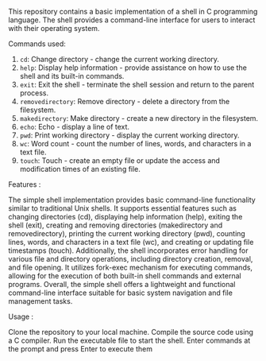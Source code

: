 This repository contains a basic implementation of a shell in C programming language. The shell provides a command-line interface for users to interact with their operating system.

Commands used:
1. `cd`: Change directory - change the current working directory.
2. `help`: Display help information - provide assistance on how to use the shell and its built-in commands.
3. `exit`: Exit the shell - terminate the shell session and return to the parent process.
4. `removedirectory`: Remove directory - delete a directory from the filesystem.
5. `makedirectory`: Make directory - create a new directory in the filesystem.
6. `echo`: Echo - display a line of text.
7. `pwd`: Print working directory - display the current working directory.
8. `wc`: Word count - count the number of lines, words, and characters in a text file.
9. `touch`: Touch - create an empty file or update the access and modification times of an existing file.

Features :

The simple shell implementation provides basic command-line functionality similar to traditional Unix shells. It supports essential features such as changing directories (cd), displaying help information (help), exiting the shell (exit), creating and removing directories (makedirectory and removedirectory), printing the current working directory (pwd), counting lines, words, and characters in a text file (wc), and creating or updating file timestamps (touch). Additionally, the shell incorporates error handling for various file and directory operations, including directory creation, removal, and file opening. It utilizes fork-exec mechanism for executing commands, allowing for the execution of both built-in shell commands and external programs. Overall, the simple shell offers a lightweight and functional command-line interface suitable for basic system navigation and file management tasks.

Usage :

Clone the repository to your local machine.
Compile the source code using a C compiler.
Run the executable file to start the shell.
Enter commands at the prompt and press Enter to execute them
